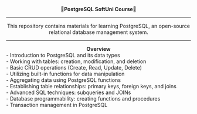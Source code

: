 <div align="center">
  <strong>🐘PostgreSQL SoftUni Course🐘</strong>
</div>

---

<div align="center">
  This repository contains materials for learning PostgreSQL, an open-source relational database management system.
</div>

---

<div align="center">
  <strong>Overview</strong>
</div>

<div style="text-align: left;">
  <div>- Introduction to PostgreSQL and its data types</div>
  <div>- Working with tables: creation, modification, and deletion</div>
  <div>- Basic CRUD operations (Create, Read, Update, Delete)</div>
  <div>- Utilizing built-in functions for data manipulation</div>
  <div>- Aggregating data using PostgreSQL functions</div>
  <div>- Establishing table relationships: primary keys, foreign keys, and joins</div>
  <div>- Advanced SQL techniques: subqueries and JOINs</div>
  <div>- Database programmability: creating functions and procedures</div>
  <div>- Transaction management in PostgreSQL</div>
</div>
